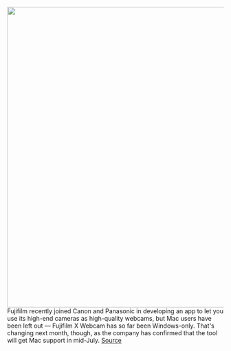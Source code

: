 <img src='https://cdn.vox-cdn.com/thumbor/w47q0jQlIvQXrGsbKzNYCbTckvg=/0x0:1820x1213/1200x800/filters:focal(765x462:1055x752)/cdn.vox-cdn.com/uploads/chorus_image/image/66964402/DSCF8146.0.0.jpg' width='700px' /><br/>
Fujifilm recently joined Canon and Panasonic in developing an app to let you use its high-end cameras as high-quality webcams, but Mac users have been left out — Fujifilm X Webcam has so far been Windows-only. That's changing next month, though, as the company has confirmed that the tool will get Mac support in mid-July.
<a href='https://www.theverge.com/2020/6/22/21298747/fujifilm-x-webcam-mac-support-more-cameras'> Source <a/>